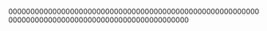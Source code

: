 
00000000000000000000000000000000000000000000000000000000000000000000000000000000000000000000000000






















